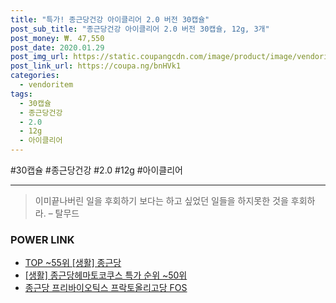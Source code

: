 ```yaml
--- 
title: "특가! 종근당건강 아이클리어 2.0 버전 30캡슐" 
post_sub_title: "종근당건강 아이클리어 2.0 버전 30캡슐, 12g, 3개" 
post_money: ₩. 47,550 
post_date: 2020.01.29 
post_img_url: https://static.coupangcdn.com/image/product/image/vendoritem/2019/01/18/4200632574/02aa59b0-44f1-4bc8-af40-f36500aa61cb.jpg 
post_link_url: https://coupa.ng/bnHVk1 
categories: 
  - vendoritem 
tags: 
  - 30캡슐 
  - 종근당건강 
  - 2.0 
  - 12g 
  - 아이클리어 
--- 
```

  #30캡슐 #종근당건강 #2.0 #12g #아이클리어 
<hr> 

> 이미끝나버린 일을 후회하기 보다는 하고 싶었던 일들을 하지못한 것을 후회하라. – 탈무드 


### POWER LINK

* <a href="https://blog.naver.com/an0733/221785352768" target="_blank"> TOP ~55위 [생활] 종근당</a>
* <a href="https://blog.naver.com/sakai111/221788546043" target="_blank"> [생활] 종근당헤마토코쿠스 특가 순위 ~50위</a>
* <a href="https://blog.naver.com/sakai111/221776624852" target="_blank">종근당 프리바이오틱스 프락토올리고당 FOS</a>
